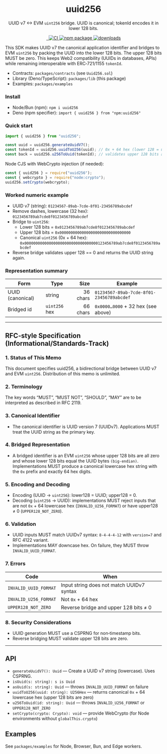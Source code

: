 <div align="center">

<h1>uuid256</h1>

<p>UUID v7 ↔ EVM <code>uint256</code> bridge. UUID is canonical; tokenId encodes it in lower 128 bits.</p>

<p>
  
  <a href="https://jsr.io/@posaune0423/uuid256">
        <img src="https://jsr.io/badges/@posaune0423/uuid256" alt="" />
      </a>
      <a href="https://jsr.io/@posaune0423/uuid256">
        <img src="https://jsr.io/badges/@posaune0423/uuid256/score" alt="" />
      </a>
      <a href="https://github.com/posaune0423/uuid256/actions/workflows/test-sdk.yml">
        <img alt="CI" src="https://github.com/posaune0423/uuid256/actions/workflows/test-sdk.yml/badge.svg" />
      </a>
      <a href="https://www.npmjs.com/package/uuid256">
        <img src="https://img.shields.io/npm/v/uuid256.svg" alt="npm package" />
      </a>
      <a href="https://npmjs.org/package/uuid256">
        <img alt="downloads" src="https://img.shields.io/npm/d18m/uuid256" />
      </a>
</p>

</div>

This SDK makes UUID v7 the canonical application identifier and bridges to EVM
`uint256` by packing the UUID into the lower 128 bits. The upper 128 bits MUST
be zero. This keeps Web2 compatibility (UUIDs in databases, APIs) while
remaining interoperable with ERC‑721/1155 `tokenId`.

- Contracts: `packages/contracts` (see `Uuid256.sol`)
- Library (Deno/TypeScript): `packages/lib` (this package)
- Examples: `packages/examples`

### Install

- Node/Bun (npm): `npm i uuid256`
- Deno (npm specifier): `import { uuid256 } from "npm:uuid256"`

### Quick start

```ts
import { uuid256 } from "uuid256";

const uuid = uuid256.generateUuidV7();
const tokenId = uuid256.uuidToU256(uuid); // 0x + 64 hex (lower 128 = uuid, upper 128 = 0)
const back = uuid256.u256ToUuid(tokenId); // validates upper 128 bits are zero
```

Node CJS with WebCrypto injection (if needed):

```js
const { uuid256 } = require("uuid256");
const { webcrypto } = require("node:crypto");
uuid256.setCrypto(webcrypto);
```

### Worked numeric example

- UUID v7 (string): `01234567-89ab-7cde-8f01-23456789abcdef`
- Remove dashes, lowercase (32 hex): `0123456789ab7cde8f0123456789abcdef`
- Bridge to `uint256`:
  - Lower 128 bits = `0x0123456789ab7cde8f0123456789abcdef`
  - Upper 128 bits = `0x00000000000000000000000000000000`
  - Canonical `uint256` (0x + 64 hex):
    `0x000000000000000000000000000000000123456789ab7cde8f0123456789abcdef`
- Reverse bridge validates upper 128 == 0 and returns the UUID string again.

### Representation summary

| Form             | Type          |     Size | Example                                  |
| ---------------- | ------------- | -------: | ---------------------------------------- |
| UUID (canonical) | string        | 36 chars | `01234567-89ab-7cde-8f01-23456789abcdef` |
| Bridged id       | `uint256` hex | 66 chars | `0x0000…0000` + 32 hex (see above)       |

---

## RFC‑style Specification (Informational/Standards‑Track)

### 1. Status of This Memo

This document specifies uuid256, a bidirectional bridge between UUID v7 and EVM
`uint256`. Distribution of this memo is unlimited.

### 2. Terminology

The key words “MUST”, “MUST NOT”, “SHOULD”, “MAY” are to be interpreted as
described in RFC 2119.

### 3. Canonical Identifier

- The canonical identifier is UUID version 7 (UUIDv7). Applications MUST treat
  the UUID string as the primary key.

### 4. Bridged Representation

- A bridged identifier is an EVM `uint256` whose upper 128 bits are all zero and
  whose lower 128 bits equal the UUID bytes `(big‑endian)`. Implementations MUST
  produce a canonical lowercase hex string with the `0x` prefix and exactly 64
  hex digits.

### 5. Encoding and Decoding

- Encoding (UUID → `uint256`): lower128 = UUID; upper128 = 0.
- Decoding (`uint256` → UUID): implementations MUST reject inputs that are not
  `0x` + 64 lowercase hex (`INVALID_U256_FORMAT`) or have upper128 ≠ 0
  (`UPPER128_NOT_ZERO`).

### 6. Validation

- UUID inputs MUST match UUIDv7 syntax: `8-4-4-4-12` with `version=7` and RFC
  4122 variant.
- Implementations MAY downcase hex. On failure, they MUST throw
  `INVALID_UUID_FORMAT`.

### 7. Errors

| Code                  | When                                      |
| --------------------- | ----------------------------------------- |
| `INVALID_UUID_FORMAT` | Input string does not match UUIDv7 syntax |
| `INVALID_U256_FORMAT` | Not `0x` + 64 hex                         |
| `UPPER128_NOT_ZERO`   | Reverse bridge and upper 128 bits ≠ 0     |

### 8. Security Considerations

- UUID generation MUST use a CSPRNG for non‑timestamp bits.
- Reverse bridging MUST validate upper 128 bits are zero.

---

## API

- `generateUuidV7(): Uuid` — Create a UUID v7 string (lowercase). Uses CSPRNG.
- `isUuid(s: string): s is Uuid`
- `asUuid(s: string): Uuid` — throws `INVALID_UUID_FORMAT` on failure
- `uuidToU256(uuid: string): U256Hex` — returns canonical `0x` + 64 lowercase
  hex (upper 128 bits are zero)
- `u256ToUuid(id: string): Uuid` — throws `INVALID_U256_FORMAT` or
  `UPPER128_NOT_ZERO`
- `setCrypto(crypto: Crypto): void` — provide WebCrypto (for Node environments
  without `globalThis.crypto`)

## Examples

See `packages/examples` for Node, Browser, Bun, and Edge workers.

